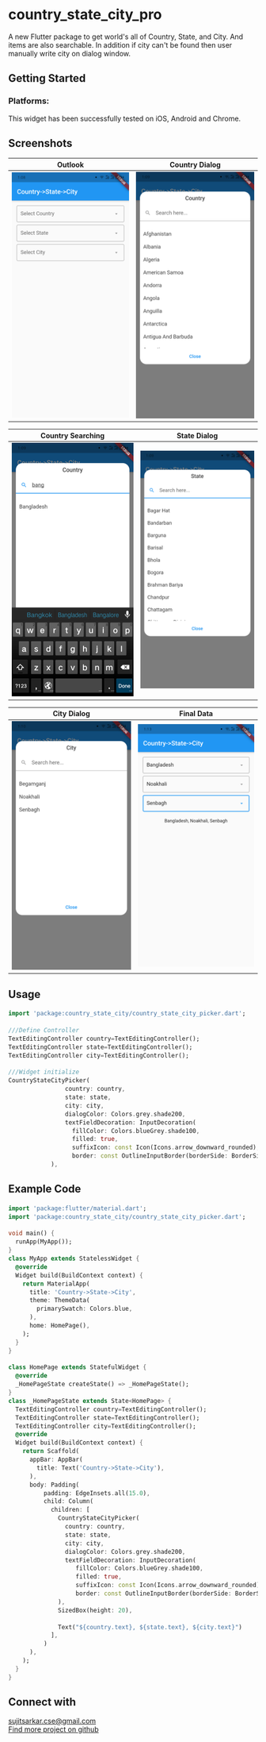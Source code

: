 # country_state_city_pro

A new Flutter package to get world's all of Country, State, and City.
And items are also searchable. In addition if city can't be found then 
user manually write city on dialog window.

## Getting Started

### Platforms:
This widget has been successfully tested on iOS, Android and Chrome.

## Screenshots
| Outlook                                   | Country Dialog                            |
|-------------------------------------------|-------------------------------------------|
| ![image info](lib/assets/ex_img/sc_1.png) | ![image info](lib/assets/ex_img/sc_2.png) |

| Country Searching                         | State Dialog                              |
|-------------------------------------------|-------------------------------------------|
| ![image info](lib/assets/ex_img/sc_3.png) | ![image info](lib/assets/ex_img/sc_4.png) |

| City Dialog                               | Final Data                                |
|-------------------------------------------|-------------------------------------------|
| ![image info](lib/assets/ex_img/sc_5.png) | ![image info](lib/assets/ex_img/sc_6.png) |

## Usage
```dart
import 'package:country_state_city/country_state_city_picker.dart';

///Define Controller
TextEditingController country=TextEditingController();
TextEditingController state=TextEditingController();
TextEditingController city=TextEditingController();

///Widget initialize
CountryStateCityPicker(
                country: country,
                state: state,
                city: city,
                dialogColor: Colors.grey.shade200,
                textFieldDecoration: InputDecoration(
                  fillColor: Colors.blueGrey.shade100,
                  filled: true,
                  suffixIcon: const Icon(Icons.arrow_downward_rounded),
                  border: const OutlineInputBorder(borderSide: BorderSide.none))
            ),
```

## Example Code
```dart
import 'package:flutter/material.dart';
import 'package:country_state_city/country_state_city_picker.dart';

void main() {
  runApp(MyApp());
}
class MyApp extends StatelessWidget {
  @override
  Widget build(BuildContext context) {
    return MaterialApp(
      title: 'Country->State->City',
      theme: ThemeData(
        primarySwatch: Colors.blue,
      ),
      home: HomePage(),
    );
  }
}

class HomePage extends StatefulWidget {
  @override
  _HomePageState createState() => _HomePageState();
}
class _HomePageState extends State<HomePage> {
  TextEditingController country=TextEditingController();
  TextEditingController state=TextEditingController();
  TextEditingController city=TextEditingController();
  @override
  Widget build(BuildContext context) {
    return Scaffold(
      appBar: AppBar(
        title: Text('Country->State->City'),
      ),
      body: Padding(
          padding: EdgeInsets.all(15.0),
          child: Column(
            children: [
              CountryStateCityPicker(
                country: country,
                state: state,
                city: city,
                dialogColor: Colors.grey.shade200,
                textFieldDecoration: InputDecoration(
                   fillColor: Colors.blueGrey.shade100,
                   filled: true,
                   suffixIcon: const Icon(Icons.arrow_downward_rounded), 
                   border: const OutlineInputBorder(borderSide: BorderSide.none))
              ),
              SizedBox(height: 20),

              Text("${country.text}, ${state.text}, ${city.text}")
            ],
          )
      ),
    );
  }
}
```

## Connect with
<a href="mailto:sujitsarkar.cse@gmail.com">sujitsarkar.cse@gmail.com</a><br>
<a href="https://github.com/SujitSarkar">Find more project on github</a>
